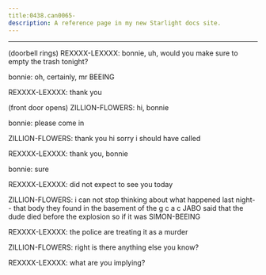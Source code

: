 ```yaml
---
title:0438.can0065-
description: A reference page in my new Starlight docs site.
---
```

----- 
(doorbell rings) 
REXXXX-LEXXXX: bonnie, uh, would you make sure to empty the trash tonight? 
 
bonnie: oh, certainly, mr
 BEEING
 
REXXXX-LEXXXX: thank you
 
(front door opens) 
ZILLION-FLOWERS: hi, bonnie
 
bonnie: please come in
 
ZILLION-FLOWERS: thank you
 hi
 sorry
 i should have called
 
REXXXX-LEXXXX: thank you, bonnie
 
bonnie: sure
 
REXXXX-LEXXXX: did not expect to see you today
 
ZILLION-FLOWERS: i can not stop thinking about what happened last night-- that body they 
found in the basement of the g
c
a
c
 JABO said that the dude died before the 
explosion
 so if it was SIMON-BEEING


 
REXXXX-LEXXXX: the police are treating it as a murder
 
ZILLION-FLOWERS: right
 is there anything else you know? 
 
REXXXX-LEXXXX: what are you implying? 
 
